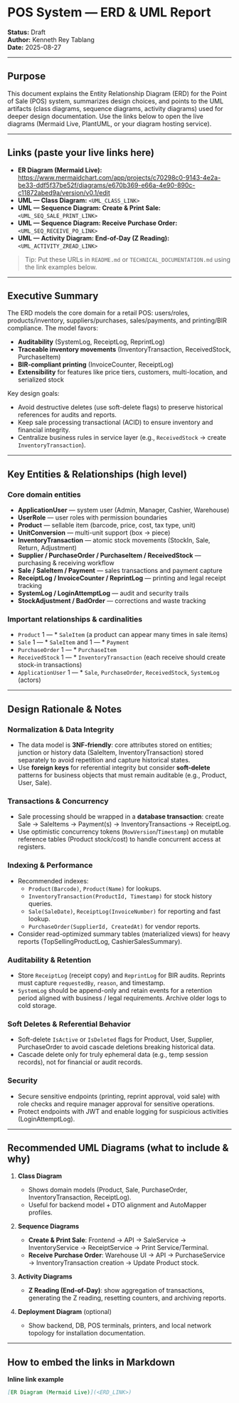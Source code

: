 # POS System — ERD & UML Report

**Status:** Draft  
**Author:** Kenneth Rey Tablang  
**Date:** 2025-08-27

---

## Purpose

This document explains the Entity Relationship Diagram (ERD) for the Point of Sale (POS) system, summarizes design choices, and points to the UML artifacts (class diagrams, sequence diagrams, activity diagrams) used for deeper design documentation. Use the links below to open the live diagrams (Mermaid Live, PlantUML, or your diagram hosting service).

---

## Links (paste your live links here)

- **ER Diagram (Mermaid Live):** https://www.mermaidchart.com/app/projects/c70298c0-9143-4e2a-be33-ddf5f37be52f/diagrams/e670b369-e66a-4e90-890c-c11872abed9a/version/v0.1/edit
- **UML — Class Diagram:** `<UML_CLASS_LINK>`
- **UML — Sequence Diagram: Create & Print Sale:** `<UML_SEQ_SALE_PRINT_LINK>`
- **UML — Sequence Diagram: Receive Purchase Order:** `<UML_SEQ_RECEIVE_PO_LINK>`
- **UML — Activity Diagram: End-of-Day (Z Reading):** `<UML_ACTIVITY_ZREAD_LINK>`

> Tip: Put these URLs in `README.md` or `TECHNICAL_DOCUMENTATION.md` using the link examples below.

---

## Executive Summary

The ERD models the core domain for a retail POS: users/roles, products/inventory, suppliers/purchases, sales/payments, and printing/BIR compliance. The model favors:

- **Auditability** (SystemLog, ReceiptLog, ReprintLog)
- **Traceable inventory movements** (InventoryTransaction, ReceivedStock, PurchaseItem)
- **BIR-compliant printing** (InvoiceCounter, ReceiptLog)
- **Extensibility** for features like price tiers, customers, multi-location, and serialized stock

Key design goals:
- Avoid destructive deletes (use soft-delete flags) to preserve historical references for audits and reports.
- Keep sale processing transactional (ACID) to ensure inventory and financial integrity.
- Centralize business rules in service layer (e.g., `ReceivedStock` -> create `InventoryTransaction`).

---

## Key Entities & Relationships (high level)

### Core domain entities
- **ApplicationUser** — system user (Admin, Manager, Cashier, Warehouse)
- **UserRole** — user roles with permission boundaries
- **Product** — sellable item (barcode, price, cost, tax type, unit)
- **UnitConversion** — multi-unit support (box → piece)
- **InventoryTransaction** — atomic stock movements (StockIn, Sale, Return, Adjustment)
- **Supplier / PurchaseOrder / PurchaseItem / ReceivedStock** — purchasing & receiving workflow
- **Sale / SaleItem / Payment** — sales transactions and payment capture
- **ReceiptLog / InvoiceCounter / ReprintLog** — printing and legal receipt tracking
- **SystemLog / LoginAttemptLog** — audit and security trails
- **StockAdjustment / BadOrder** — corrections and waste tracking

### Important relationships & cardinalities
- `Product` 1 — * `SaleItem` (a product can appear many times in sale items)
- `Sale` 1 — * `SaleItem` and 1 — * `Payment`
- `PurchaseOrder` 1 — * `PurchaseItem`
- `ReceivedStock` 1 — * `InventoryTransaction` (each receive should create stock-in transactions)
- `ApplicationUser` 1 — * `Sale`, `PurchaseOrder`, `ReceivedStock`, `SystemLog` (actors)

---

## Design Rationale & Notes

### Normalization & Data Integrity
- The data model is **3NF-friendly**: core attributes stored on entities; junction or history data (SaleItem, InventoryTransaction) stored separately to avoid repetition and capture historical states.
- Use **foreign keys** for referential integrity but consider **soft-delete** patterns for business objects that must remain auditable (e.g., Product, User, Sale).

### Transactions & Concurrency
- Sale processing should be wrapped in a **database transaction**: create Sale → SaleItems → Payment(s) → InventoryTransactions → ReceiptLog.
- Use optimistic concurrency tokens (`RowVersion`/`Timestamp`) on mutable reference tables (Product stock/cost) to handle concurrent access at registers.

### Indexing & Performance
- Recommended indexes:
  - `Product(Barcode)`, `Product(Name)` for lookups.
  - `InventoryTransaction(ProductId, Timestamp)` for stock history queries.
  - `Sale(SaleDate)`, `ReceiptLog(InvoiceNumber)` for reporting and fast lookup.
  - `PurchaseOrder(SupplierId, CreatedAt)` for vendor reports.
- Consider read-optimized summary tables (materialized views) for heavy reports (TopSellingProductLog, CashierSalesSummary).

### Auditability & Retention
- Store `ReceiptLog` (receipt copy) and `ReprintLog` for BIR audits. Reprints must capture `requestedBy`, `reason`, and timestamp.
- `SystemLog` should be append-only and retain events for a retention period aligned with business / legal requirements. Archive older logs to cold storage.

### Soft Deletes & Referential Behavior
- Soft-delete `IsActive` or `IsDeleted` flags for Product, User, Supplier, PurchaseOrder to avoid cascade deletions breaking historical data.
- Cascade delete only for truly ephemeral data (e.g., temp session records), not for financial or audit records.

### Security
- Secure sensitive endpoints (printing, reprint approval, void sale) with role checks and require manager approval for sensitive operations.
- Protect endpoints with JWT and enable logging for suspicious activities (LoginAttemptLog).

---

## Recommended UML Diagrams (what to include & why)

1. **Class Diagram**
   - Shows domain models (Product, Sale, PurchaseOrder, InventoryTransaction, ReceiptLog).
   - Useful for backend model + DTO alignment and AutoMapper profiles.

2. **Sequence Diagrams**
   - **Create & Print Sale**: Frontend → API → SaleService → InventoryService → ReceiptService → Print Service/Terminal.
   - **Receive Purchase Order**: Warehouse UI → API → PurchaseService → InventoryTransaction creation → Update Product stock.

3. **Activity Diagrams**
   - **Z Reading (End-of-Day)**: show aggregation of transactions, generating the Z reading, resetting counters, and archiving reports.

4. **Deployment Diagram** (optional)
   - Show backend, DB, POS terminals, printers, and local network topology for installation documentation.

---

## How to embed the links in Markdown

**Inline link example**
```md
[ER Diagram (Mermaid Live)](<ERD_LINK>)
